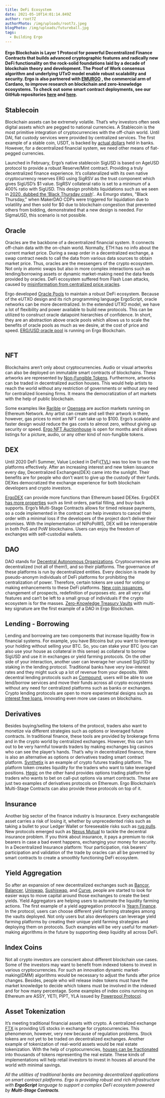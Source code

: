 ```yaml
---
title: DeFi Ecosystem
date: 2021-05-10T14:01:14.849Z
author: root7Z
authorPhoto: /img/uploads/root7z.jpeg
blogPhoto: /img/uploads/futureball.jpg
tags:
  - Building Ergo
---
```

<!--StartFragment-->

#### Ergo Blockchain is Layer 1 Protocol for powerful Decentralized Finance Contracts that builds advanced cryptographic features and radically new DeFi functionality on the rock-solid foundations laid by a decade of blockchain theory and development. The Proof of Work consensus algorithm and underlying UTxO model enable robust scalability and security. Ergo is also partnered with [EMURGO](https://emurgo.io/) , the commercial arm of Cardano, to improve research on blockchain and zero-knowledge ecosystems. To check out some smart contract deployments, see our GitHub repositories [here](https://github.com/ergoplatform) and [here](https://github.com/Emurgo).



## Stablecoin



Blockchain assets can be extremely volatile. That’s why investors often seek digital assets which are pegged to national currencies. A Stablecoin is the most primitive integration of cryptocurrencies with the off-chain world. Until DAI, fiat custody services were provided by centralized services. The first example of a stable coin, USDT, is backed by [actual dollars](https://cryptobriefing.com/external-auditor-first-confirm-tethers-usdt-backing/) held in banks. However, for a decentralized financial system, we need other means of fiat-pegged currencies. 



Launched in February, Ergo’s native stablecoin SigUSD is based on AgeUSD protocol to provide a robust Reserve/Mint contract. Providing a truly decentralized finance experience. It’s collateralized with its own native cryptocurrency reserves ERG using SigRSV as the trust component which gives SigUSD’s $1 value. SigRSV collateral ratio is set to a minimum of a 400% ratio with SigUSD. This design prohibits liquidations such as we seen in [2020, dubbed the ‘Black Thursday crash](https://forum.makerdao.com/t/black-thursday-response-thread/1433)’.. As Emurgo states, "Black Thursday," when MakerDAO CDPs were triggered for liquidation due to volatility and then sold for $0 due to blockchain congestion that prevented others from bidding, demonstrated that a new design is needed. For SigmaUSD, this scenario is not possible.



## Oracle



Oracles are the backbone of a decentralized financial system. It connects off-chain data with the on-chain world. Normally, ETH has no info about the current market price. During a swap order in a decentralized exchange, a swap contract needs to call the data from various data sources to obtain market price. Thus, oracles are the messengers of the crypto ecosystem. Not only in atomic swaps but also in more complex interactions such as lending/borrowing assets or dynamic market-making need the data feeds provided by oracles. DeFi ecosystem suffered from Flash Loan attacks, caused by [misinformation from centralized price oracles](https://insights.glassnode.com/defi-attacks-flash-loans-centralized-price-oracles/).



Ergo developed [Oracle Pools](https://ergoplatform.org/en/blog/2020-08-31-ergos-oracle-pools-and-what-they-mean-for-the-ecosystem/) to maintain a robust DeFi ecosystem. Because of the eUTXO design and its rich programming language ErgoScript, oracle networks can be more decentralized. In the extended UTXO model, we have a lot of flexibility and power available to build new protocols. This can be utilized to construct oracle datapoint hierarchies of confidence. In short, they are an abstraction above oracle pools which allows us to scale the benefits of oracle pools as much as we desire, at the cost of price and speed. [ERG/USD oracle pool](https://explorer.ergoplatform.com/en/oracle-pools-list) is running on Ergo Blockchain.

 

## NFT



Blockchains aren’t only about cryptocurrencies. Audio or visual artworks can also be deployed on immutable smart contracts of blockchains. These artworks are represented by [Non-Fungible Tokens](https://en.wikipedia.org/wiki/Non-fungible_token). Furthermore, artworks can be traded in decentralized auction houses. This would help artists to reach the world without any restriction of governments or without any need for centralized licensing firms. It means the democratization of art markets with the help of public blockchain.



Some examples like [Rarible](https://rarible.com/) or [Opensea](https://opensea.io/) are auction markets running on Ethereum Network. Any artist can create and sell their artwork in there, however, gas prices to mint an NFT can take up to $100. Ergo’s scalable and faster design would reduce the gas costs to almost zero, without giving up security or speed. [Ergo NFT Auctionhouse](https://ergoauctions.org/#/auction/active?type=picture) is open for months and it allows listings for a picture, audio, or any other kind of non-fungible tokens.



## DEX



Until 2020 DeFi Summer, Value Locked in DeFi([TVL](https://medium.com/coinmonks/google-sheets-analytics-total-value-locked-in-defi-33b926c18a9f)) was too low to use the platforms effectively. After an increasing interest and new token issuance every day, Decentralized Exchanges(DEX) came into the sunlight. Their benefits are for people who don’t want to give up the custody of their funds. DEXes democratized the exchange experience for both blockchain developers and crypto investors. 



[ErgoDEX](https://ergonaut.space/ergodex.pdf) can provide more functions than Ethereum based DEXes. ErgoDEX [has more properties](https://ergoplatform.org/en/blog/2021-04-06-ergodex-model-amm-and-order-book-type-exchange/) such as limit orders, partial filling, and buy-back supports. Ergo’s Multi-Stage Contracts allows for timed release payments, so a code implemented in the contract can help investors to cancel their order with a minimal loss if the developers of the project don’t deliver their promises. With the implementation of NIPoPoWS, DEX will be interoperable in both PoS and PoW blockchains. Users can enjoy the freedom of exchanges with self-custodial wallets.



## DAO



DAO stands for [Decentral Autonomous Organizations](https://www.investopedia.com/tech/what-dao/). Cryptocurrencies are decentralized (not all of them!), and so their platforms. The governance of these platforms is run by decentralized entities. Every decision is made by pseudo-anonym individuals of DeFi platforms for prohibiting the centralization of power. Therefore, certain tokens are used for voting or making enhancements to these DeFi platforms. [New coin issuances](https://wbtc.network/), changement of prospects, redefinition of purposes etc. are all very vital features and can’t be left to a small group of individuals if the crypto ecosystem is for the masses. [Zero-Knowledge Treasury Vaults](https://ergoplatform.org/en/blog/2020-09-04-announcing-the-zk-treasury-on-ergo/) with multi-key signature are the first example of a DAO in Ergo Blockchain.



## Lending - Borrowing



Lending and borrowing are two components that increase liquidity flow in financial systems. For example, you have Bitcoins but you want to leverage your holding without selling your BTC. So, you can stake your BTC (you can also use your house as collateral in this sense) as collateral to borrow SigUSD and use it in exchanges or yield farming protocols. On the other side of your interaction, another user can leverage her unused SigUSD by staking in the lending protocol. Traditional banks have very low-interest rates and they might suck up a lot of revenue from your deposits. With decentral lending protocols such as [Compound](https://compound.finance/), users will be able to use lend/borrow services and move their funds across all crypto ecosystems without any need for centralized platforms such as banks or exchanges. Crypto lending protocols are open to more experimental designs such as [interest free loans](https://www.ergoforum.org/t/interest-free-loan-contract/67), innovating even more use cases on blockchains.



## Derivatives



Besides buying/selling the tokens of the protocol, traders also want to monetize via different strategies such as options or leveraged future contracts. In traditional finance, these tools are provided by brokerage firms and in the crypto world by centralized exchanges. However, this can turn out to be very harmful towards traders by making exchanges big casinos who can see the player’s hands. That’s why in decentralized finance, there is also an alternative as options or derivatives trading smart contract platform. [Synthetix](https://www.synthetix.io/) is an example of crypto futures trading platform. The platform token creates liquidity for the traders who want to take leveraged positions. [Hegic](https://www.hegic.co/) on the other hand provides options trading platform for traders who wants to bet on call-put options via smart contracts. These are just two examples of derivatives protocols on Ethereum. Ergo Blockchain’s Multi-Stage Contracts can also provide these protocols on top of it.



## Insurance



Another big sector of the finance industry is Insurance. Every exchangeable asset carries a risk of losing it, whether by unprecedented risks such as taking a bullet to your Ledger Wallet or foreseeable risks such as [rug pulls](https://www.coingecko.com/en/glossary/rug-pulled). New protocols emerged such as [Nexus Mutual](https://nexusmutual.io/) to tackle the decentral insurance problem. If you think about insurance, it pays a premium to risk bearers in case a bad event happens, exchanging your money for security. In a Decentralized Insurance platform: Your participation, risk bearers’ participation and validation of the trade by oracles can all be governed by smart contracts to create a smoothly functioning DeFi ecosystem.



## Yield Aggregation



So after an expansion of new decentralized exchanges such as [Bancor](https://bancor.network/), [Balancer](https://balancer.finance/), [Uniswap](https://uniswap.org/), [Sushiswap](https://www.sushi.com/), and [Curve](https://resources.curve.fi/), people are started to look for easier ways to move capital around those exchanges to create the best yields. Yield Aggregators are helping users to automate the liquidity farming actions. The first example of a yield aggregation protocol is [Yearn Finance](https://yearn.finance/). In the protocol, users can choose different yield farming strategies among the vaults deployed. Not only users but also developers can leverage yield farming platforms by creating their unique yield farming strategies and deploying them on protocols. Such examples will be very useful for market-making algorithms in the future by supporting deep liquidity all across DeFi.



## Index Coins



Not all crypto investors are conscient about different blockchain use cases. Some of the investors may want to benefit from indexed tokens to invest in various cryptocurrencies. For such an innovation dynamic market-making(DMM) algorithms would be necessary to adjust the funds after price changes. Besides, people who will release index tokens must have the market knowledge to decide which tokens must be involved in the indexed and for how many percentage. Some examples of index coins running on Ethereum are ASSY, YETI, PIPT, YLA issued by [Powerpool Protocol](https://powerpool.finance/). 



## Asset Tokenization



It’s meeting traditional financial assets with crypto. A centralized exchange [FTX](https://ftx.com/markets/stocks) is providing US stocks in exchange for cryptocurrencies. This phenomenon, however, very new because of regulation problems. Stock tokens are not yet to be traded on decentralized exchanges. Another example of tokenization of real-world assets would be real estate tokenization. With the help of cryptocurrencies, [houses can be fractionated](https://labsgroup.io/) into thousands of tokens representing the real estate. These kinds of implementations will help retail investors to invest in houses all around the world with minimal savings.



*All the utilities of traditional banks are becoming decentralized applications on smart contract platforms. Ergo is providing robust and rich infrastructure with **ErgoScript** language to support a complex DeFi ecosystem powered by **Multi-Stage Contracts**.*

<!--EndFragment-->